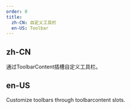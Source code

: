```yaml
---
order: 0
title:
  zh-CN: 自定义工具栏
  en-US: Toolbar
---
```


## zh-CN

通过ToolbarContent插槽自定义工具栏。

## en-US

Customize toolbars through toolbarcontent slots.
